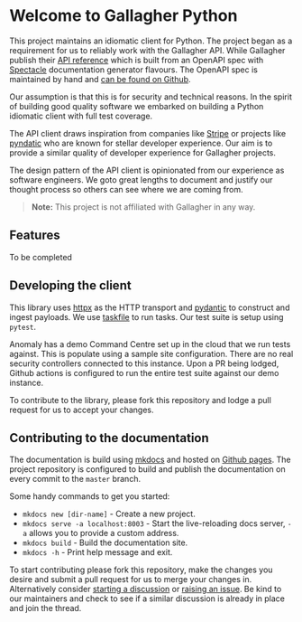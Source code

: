 # Welcome to Gallagher Python

This project maintains an idiomatic client for Python. The project began as a requirement for us to reliably work with the Gallagher API. While Gallagher publish their [API reference](https://gallaghersecurity.github.io/cc-rest-docs/ref/index.html) which is built from an OpenAPI spec with [Spectacle](https://github.com/sourcey/spectacle) documentation generator flavours. The OpenAPI spec is maintained by hand and [can be found on Github](https://github.com/GallagherSecurity/cc-rest-docs/tree/master/swagger).

Our assumption is that this is for security and technical reasons. In the spirit of building good quality software we embarked on building a Python idiomatic client with full test coverage.

The API client draws inspiration from companies like [Stripe](https://stripe.com) or projects like [pyndatic](https://pydantic.dev) who are known for stellar developer experience. Our aim is to provide a similar quality of developer experience for Gallagher projects.

The design pattern of the API client is opinionated from our experience as software engineers. We goto great lengths to document and justify our thought process so others can see where we are coming from.

> **Note:** This project is not affiliated with Gallagher in any way.

## Features

To be completed

## Developing the client

This library uses [httpx](https://www.python-httpx.org) as the HTTP transport and [pydantic](https://pydantic.dev) to construct and ingest payloads. We use [taskfile](https://taskfile.dev) to run tasks. Our test suite is setup using `pytest`.

Anomaly has a demo Command Centre set up in the cloud that we run tests against. This is populate using a sample site configuration. There are no real security controllers connected to this instance. Upon a PR being lodged, Github actions is configured to run the entire test suite against our demo instance.

To contribute to the library, please fork this repository and lodge a pull request for us to accept your changes.

## Contributing to the documentation

The documentation is build using [mkdocs](https://www.mkdocs.org) and hosted on [Github pages](https://anomaly.github.io/gallagher/). The project repository is configured to build and publish the documentation on every commit to the `master` branch.

Some handy commands to get you started:

- `mkdocs new [dir-name]` - Create a new project.
- `mkdocs serve -a localhost:8003` - Start the live-reloading docs server, `-a` allows you to provide a custom address.
- `mkdocs build` - Build the documentation site.
- `mkdocs -h` - Print help message and exit.

To start contributing please fork this repository, make the changes you desire and submit a pull request for us to merge your changes in. Alternatively consider [starting a discussion](https://github.com/anomaly/gallagher/discussions) or [raising an issue](https://github.com/anomaly/gallagher/issues). Be kind to our maintainers and check to see if a similar discussion is already in place and join the thread.
